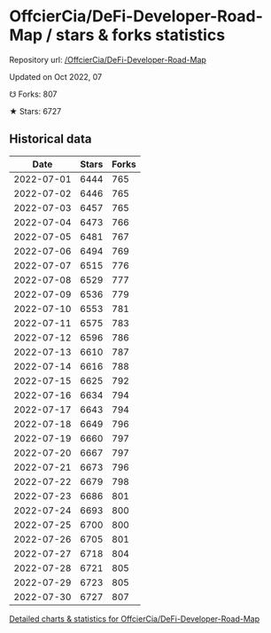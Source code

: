 # OffcierCia/DeFi-Developer-Road-Map / stars & forks statistics

Repository url: [/OffcierCia/DeFi-Developer-Road-Map](https://github.com/OffcierCia/DeFi-Developer-Road-Map)

Updated on Oct 2022, 07

☋ Forks: 807

★ Stars: 6727

## Historical data
| Date | Stars | Forks |
|------|-------|-------|
| 2022-07-01 | 6444 | 765 | 
| 2022-07-02 | 6446 | 765 | 
| 2022-07-03 | 6457 | 765 | 
| 2022-07-04 | 6473 | 766 | 
| 2022-07-05 | 6481 | 767 | 
| 2022-07-06 | 6494 | 769 | 
| 2022-07-07 | 6515 | 776 | 
| 2022-07-08 | 6529 | 777 | 
| 2022-07-09 | 6536 | 779 | 
| 2022-07-10 | 6553 | 781 | 
| 2022-07-11 | 6575 | 783 | 
| 2022-07-12 | 6596 | 786 | 
| 2022-07-13 | 6610 | 787 | 
| 2022-07-14 | 6616 | 788 | 
| 2022-07-15 | 6625 | 792 | 
| 2022-07-16 | 6634 | 794 | 
| 2022-07-17 | 6643 | 794 | 
| 2022-07-18 | 6649 | 796 | 
| 2022-07-19 | 6660 | 797 | 
| 2022-07-20 | 6667 | 797 | 
| 2022-07-21 | 6673 | 796 | 
| 2022-07-22 | 6679 | 798 | 
| 2022-07-23 | 6686 | 801 | 
| 2022-07-24 | 6693 | 800 | 
| 2022-07-25 | 6700 | 800 | 
| 2022-07-26 | 6705 | 801 | 
| 2022-07-27 | 6718 | 804 | 
| 2022-07-28 | 6721 | 805 | 
| 2022-07-29 | 6723 | 805 | 
| 2022-07-30 | 6727 | 807 | 


[Detailed charts & statistics for OffcierCia/DeFi-Developer-Road-Map](https://reviewgithub.com/rep/OffcierCia/DeFi-Developer-Road-Map)
